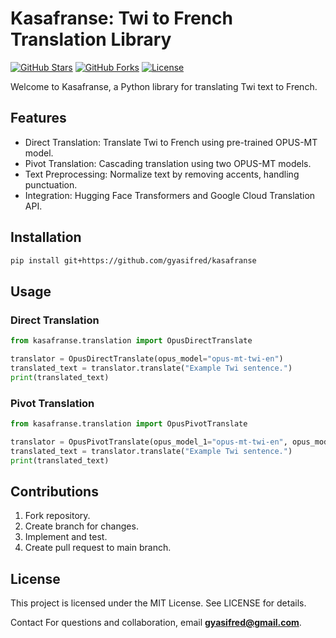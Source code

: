 # Kasafranse: Twi to French Translation Library

[![GitHub Stars](https://img.shields.io/github/stars/gyasifred/kasafranse)](https://github.com/gyasifred/kasafranse/stargazers)
[![GitHub Forks](https://img.shields.io/github/forks/gyasifred/kasafranse)](https://github.com/gyasifred/kasafranse/network/members)
[![License](https://img.shields.io/github/license/gyasifred/kasafranse)](https://github.com/gyasifred/kasafranse/blob/main/LICENSE)

Welcome to Kasafranse, a Python library for translating Twi text to French. 

## Features

- Direct Translation: Translate Twi to French using pre-trained OPUS-MT model.
- Pivot Translation: Cascading translation using two OPUS-MT models.
- Text Preprocessing: Normalize text by removing accents, handling punctuation.
- Integration: Hugging Face Transformers and Google Cloud Translation API.

## Installation

```bash
pip install git+https://github.com/gyasifred/kasafranse
```
## Usage
### Direct Translation
```python
from kasafranse.translation import OpusDirectTranslate

translator = OpusDirectTranslate(opus_model="opus-mt-twi-en")
translated_text = translator.translate("Example Twi sentence.")
print(translated_text)
```
### Pivot Translation

```python
from kasafranse.translation import OpusPivotTranslate

translator = OpusPivotTranslate(opus_model_1="opus-mt-twi-en", opus_model_2="opus-mt-en-fr")
translated_text = translator.translate("Example Twi sentence.")
print(translated_text)
```

## Contributions
1. Fork repository.
2. Create branch for changes.
3. Implement and test.
4. Create pull request to main branch.

## License
This project is licensed under the MIT License. See LICENSE for details.

Contact
For questions and collaboration, email **gyasifred@gmail.com**.
